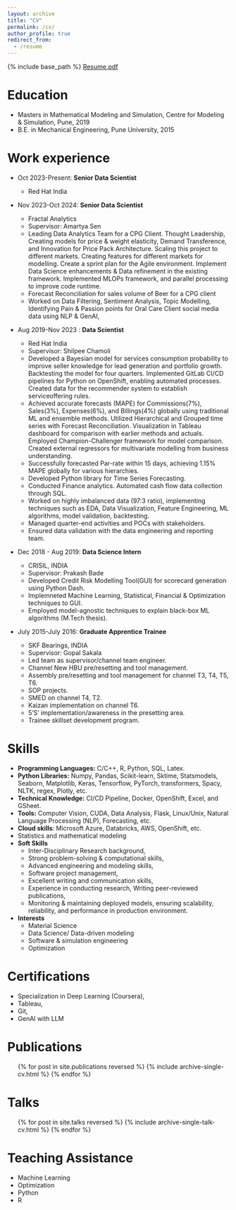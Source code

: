 ```yaml
---
layout: archive
title: "CV"
permalink: /cv/
author_profile: true
redirect_from:
  - /resume
---
```


{% include base_path %}
<a href ="https://prasadovhal.github.io/files/Prasad_Ovhal_CV.pdf" attributes-list>Resume.pdf</a>  


Education
======
* Masters in Mathematical Modeling and Simulation, Centre for Modeling & Simulation, Pune, 2019
* B.E. in Mechanical Engineering, Pune University, 2015

Work experience
======
* Oct 2023-Present: **Senior Data Scientist**
  * Red Hat India
  

* Nov 2023-Oct 2024: **Senior Data Scientist**
  * Fractal Analytics
  * Supervisor: Amartya Sen
  * Leading Data Analytics Team for a CPG Client. Thought Leadership, Creating models for price & weight elasticity, Demand Transference, and Innovation for Price Pack Architecture. Scaling this project to different markets. Creating features for different markets for modelling. Create a sprint plan for the Agile environment. Implement Data Science enhancements & Data refinement in the existing framework. Implemented MLOPs framework, and parallel processing to improve code runtime.
  * Forecast Reconciliation for sales volume of Beer for a CPG client
  * Worked on Data Filtering, Sentiment Analysis, Topic Modelling, Identifying Pain & Passion points for Oral Care Client social media data using NLP & GenAI,

* Aug 2019-Nov 2023 : **Data Scientist**
  * Red Hat India
  * Supervisor: Shilpee Chamoli
  * Developed a Bayesian model for services consumption probability to improve seller knowledge for lead generation and portfolio growth. Backtesting the model for four quarters. Implemented GitLab CI/CD pipelines for Python on OpenShift, enabling automated processes. Created data for the recommender system to establish serviceoffering rules.
  * Achieved accurate forecasts (MAPE) for Commissions(7%), Sales(3%), Expenses(6%), and Billings(4%) globally using traditional ML and ensemble methods. Utilized Hierarchical and Grouped time series with Forecast Reconciliation. Visualization in Tableau dashboard for comparison with earlier methods and actuals. Employed Champion-Challenger framework for model comparison. Created external regressors for multivariate modelling from business understanding.
  * Successfully forecasted Par-rate within 15 days, achieving 1.15% MAPE globally for various hierarchies.
  * Developed Python library for Time Series Forecasting.
  * Conducted Finance analytics. Automated cash flow data collection through SQL.
  * Worked on highly imbalanced data (97:3 ratio), implementing techniques such as EDA, Data Visualization, Feature Engineering, ML algorithms, model validation, backtesting.
  * Managed quarter-end activities and POCs with stakeholders.
  * Ensured data validation with the data engineering and reporting team.

* Dec 2018 - Aug 2019: **Data Science Intern**
  * CRISIL, INDIA
  * Supervisor: Prakash Bade
  * Developed Credit Risk Modelling Tool(GUI) for scorecard generation using Python Dash. 
  * Implemneted Machine Learning, Statistical, Financial & Optimization techniques to GUI. 
  * Employed model-agnostic techniques to explain black-box ML algorithms (M.Tech thesis).

* July 2015-July 2016: **Graduate Apprentice Trainee**
  * SKF Bearings, INDIA
  * Supervisor: Gopal Sakala
  * Led team as supervisor/channel team engineer.
  * Channel New HBU pre/resetting and tool management.
  * Assembly pre/resetting and tool management for channel T3, T4, T5, T6.
  * SOP projects.
  * SMED on channel T4, T2.
  * Kaizan implementation on channel T6. 
  * 5’S’ implementation/awareness in the presetting area.
  * Trainee skillset development program.

  
Skills
======
* **Programming Languages:** C/C++, R, Python, SQL, Latex.
* **Python Libraries:** Numpy, Pandas, Scikit-learn, Sktime, Statsmodels, Seaborn, Matplotlib, Keras, Tensorflow, PyTorch, transformers, Spacy, NLTK, regex, Plotly, etc.
* **Technical Knowledge:** CI/CD Pipeline, Docker, OpenShift, Excel, and GSheet.
* **Tools:** Computer Vision, CUDA, Data Analysis, Flask, Linux/Unix, Natural Language Processing (NLP), Forecasting, etc.
* **Cloud skills**: Microsoft Azure, Databricks, AWS, OpenShift, etc.
* Statistics and mathematical modeling
* **Soft Skills**
  * Inter-Disciplinary Research background, 
  * Strong problem-solving & computational skills, 
  * Advanced engineering and modeling skills, 
  * Software project management, 
  * Excellent writing and communication skills, 
  * Experience in conducting research, Writing peer-reviewed publications, 
  * Monitoring & maintaining deployed models, ensuring scalability, reliability, and performance in production environment.
* **Interests**
  * Material Science
  * Data Science/ Data-driven modeling
  * Software & simulation engineering
  * Optimization


Certifications
======
  * Specialization in Deep Learning (Coursera), 
  * Tableau, 
  * Git, 
  * GenAI with LLM

Publications
======
  <ul>{% for post in site.publications reversed %}
    {% include archive-single-cv.html %}
  {% endfor %}</ul>
  
Talks
======
  <ul>{% for post in site.talks reversed %}
    {% include archive-single-talk-cv.html  %}
  {% endfor %}</ul>
  
Teaching Assistance
======
  * Machine Learning
  * Optimization
  * Python
  * R
